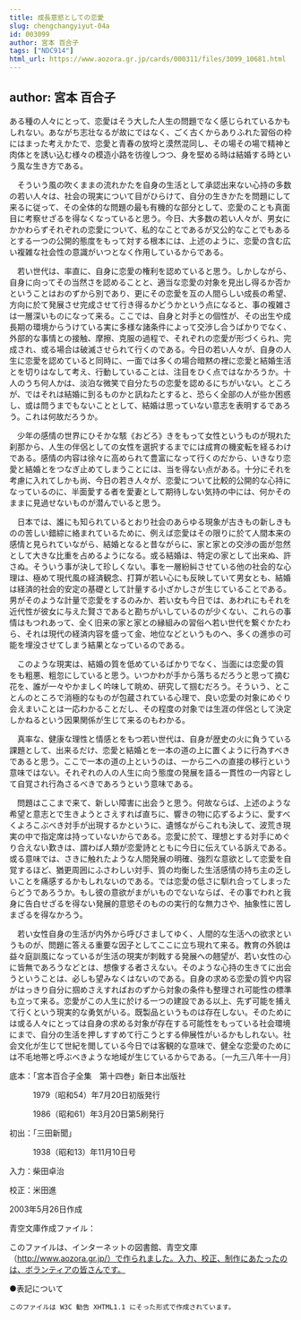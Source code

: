 ```yaml
---
title: 成長意慾としての恋愛
slug: chengchangyiyut-04a
id: 003099
author: 宮本 百合子
tags: ["NDC914"]
html_url: https://www.aozora.gr.jp/cards/000311/files/3099_10681.html
---
```


## author: 宮本 百合子

ある種の人々にとって、恋愛はそう大した人生の問題でなく感じられているかもしれない。あながち志壮なるが故にではなく、ごく古くからありふれた習俗の枠にはまった考えかたで、恋愛と青春の放埒と漠然混同し、その場その場で精神と肉体とを誘い込む様々の模造小路を彷徨しつつ、身を堅める時は結婚する時という風な生き方である。

　そういう風の吹くままの流れかたを自身の生活として承認出来ない心持の多数の若い人々は、社会の現実について目がひらけて、自分の生きかたを問題にして来るに従って、その全体的な問題の最も有機的な部分として、恋愛のことも真面目に考察せざるを得なくなっていると思う。今日、大多数の若い人々が、男女にかかわらずそれぞれの恋愛について、私的なことであるが又公的なことでもあるとする一つの公開的態度をもって対する根本には、上述のように、恋愛の含む広い複雑な社会性の意識がいつとなく作用しているからである。

　若い世代は、率直に、自身に恋愛の権利を認めていると思う。しかしながら、自身に向ってその当然さを認めることと、適当な恋愛の対象を見出し得るか否かということはおのずから別であり、更にその恋愛を互の人間らしい成長の希望、方向に於て発展させ完成させて行き得るかどうかという点になると、事の複雑さは一層深いものになって来る。ここでは、自身と対手との個性が、その出生や成長期の環境からうけている実に多様な諸条件によって交渉し合うばかりでなく、外部的な事情との接触、摩擦、克服の過程で、それぞれの恋愛が形づくられ、完成され、或る場合は破滅させられて行くのである。今日の若い人々が、自身の人生に恋愛を認めていると同時に、一面では多くの場合暗黙の裡に恋愛と結婚生活とを切りはなして考え、行動していることは、注目をひく点ではなかろうか。十人のうち何人かは、淡泊な微笑で自分たちの恋愛を認めるにちがいない。ところが、ではそれは結婚に到るものかと訊ねたとすると、恐らく全部の人が些か困惑し、或は問うまでもないこととして、結婚は思っていない意志を表明するであろう。これは何故だろうか。

　少年の感情の世界にひそかな駭《おどろ》きをもって女性というものが現れた刹那から、人生の伴侶としての女性を選択するまでには成育の機変転を経るわけである。感情の内容は徐々に高められて豊富になって行くのだから、いきなり恋愛と結婚とをつなぎ止めてしまうことには、当を得ない点がある。十分にそれを考慮に入れてしかも尚、今日の若き人々が、恋愛について比較的公開的な心持になっているのに、半面愛する者を愛妻として期待しない気持の中には、何かそのままに見過せないものが潜んでいると思う。

　日本では、誰にも知られているとおり社会のあらゆる現象が古きもの新しきものの苦しい錯綜に絡まれているために、例えば恋愛はその限りに於て人間本来の感情と見られていながら、結婚となると昔ながらに、家と家との交渉の面が忽然として大きな比重を占めるようになる。或る結婚は、特定の家として出来ぬ、許さぬ。そういう事が決して珍しくない。事を一層紛糾させている他の社会的な心理は、極めて現代風の経済観念、打算が若い心にも反映していて男女とも、結婚は経済的社会的安定の基礎として計量する小ざかしさが生じていることである。男がそのような計量で恋愛をするのみか、若い女も今日では、あわれにもそれを近代性が彼女に与えた賢さであると勘ちがいしているのが少くない、これらの事情はもつれあって、全く旧来の家と家との縁組みの習俗へ若い世代を繋ぐかたわら、それは現代の経済内容を盛って金、地位などというものへ、多くの進歩の可能を埋没させてしまう結果となっているのである。

　このような現実は、結婚の質を低めているばかりでなく、当面には恋愛の質をも粗悪、粗忽にしていると思う。いつかわが手から落ちるだろうと思って摘む花を、誰が一々やかましく吟味して眺め、研究して掴むだろう。そういう、とことんのところで消極的なものが包蔵されている心理で、良い恋愛の対象にめぐり会えまいことは一応わかることだし、その程度の対象では生涯の伴侶として決定しかねるという因果関係が生じて来るのもわかる。

　真率な、健康な理性と情感とをもつ若い世代は、自身が歴史の火に負うている課題として、出来るだけ、恋愛と結婚とを一本の道の上に置くように行為すべきであると思う。ここで一本の道の上というのは、一から二への直接の移行という意味ではない。それぞれの人の人生に向う態度の発展を語る一貫性の一内容として自覚され行為さるべきであろうという意味である。

　問題はここまで来て、新しい障害に出会うと思う。何故ならば、上述のような希望と意志とで生きようとさえすれば直ちに、響きの物に応ずるように、愛すべくよろこぶべき対手が出現するかというに、遺憾ながらこれも決して、波荒き現実の中で指定席は持っていないからである。恋愛に於て、理想とする対手にめぐり合えない歎きは、謂わば人類が恋愛詩とともに今日に伝えている訴えである。或る意味では、さきに触れたような人間発展の明確、強烈な意欲として恋愛を自覚するほど、猶更周囲にふさわしい対手、質の均衡した生活感情の持ち主の乏しいことを痛感するかもしれないのである。では恋愛の低さに馴れ合ってしまったらどうであろうか。もし彼の意欲がまがいものでないならば、その事でわれと我身に告白せざるを得ない発展的意慾そのものの実行的な無力さや、抽象性に苦しまざるを得なかろう。

　若い女性自身の生活が内外から呼びさましてゆく、人間的な生活への欲求というものが、問題に答える重要な因子としてここに立ち現れて来る。教育の外貌は益々庭訓風になっているが生活の現実が刺戟する発展への翹望が、若い女性の心に皆無であろうなどとは、想像する者さえない。そのような心持の生きてに出会うということは、必しも望みなくはないのである。自身の求める恋愛の質や内容がはっきり自分に掴めさえすればおのずから対象の条件も整理され可能性の標準も立って来る。恋愛がこの人生に於ける一つの建設である以上、先ず可能を捕えて行くという現実的な勇気がいる。既製品というものは存在しない。そのためには或る人々にとっては自身の求める対象が存在する可能性をもっている社会環境にまで、自分の生活を押しすすめて行こうとする伸展性がいるかもしれない。社会文化が生じて世紀を閲している今日では客観的な意味で、健全な恋愛のためには不毛地帯と呼ぶべきような地域が生じているからである。〔一九三八年十一月〕













底本：「宮本百合子全集　第十四巻」新日本出版社


　　　1979（昭和54）年7月20日初版発行

　　　1986（昭和61）年3月20日第5刷発行

初出：「三田新聞」

　　　1938（昭和13）年11月10日号

入力：柴田卓治

校正：米田進

2003年5月26日作成

青空文庫作成ファイル：

このファイルは、インターネットの図書館、青空文庫（http://www.aozora.gr.jp/）で作られました。入力、校正、制作にあたったのは、ボランティアの皆さんです。











●表記について


	このファイルは W3C 勧告 XHTML1.1 にそった形式で作成されています。
